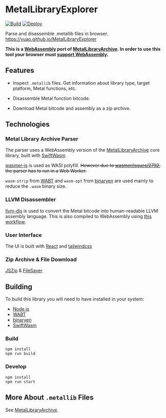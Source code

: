 # MetalLibraryExplorer

[![Build](https://github.com/YuAo/MetalLibraryExplorer/actions/workflows/build.yml/badge.svg)](https://github.com/YuAo/MetalLibraryExplorer/actions/workflows/build.yml)
[![Deploy](https://github.com/YuAo/MetalLibraryExplorer/actions/workflows/deploy.yml/badge.svg)](https://github.com/YuAo/MetalLibraryExplorer/actions/workflows/deploy.yml)

Parse and disassemble .metallib files in browser. https://yuao.github.io/MetalLibraryExplorer

**This is a [WebAssembly](https://webassembly.org/) port of [MetalLibraryArchive](https://github.com/YuAo/MetalLibraryArchive). In order to use this tool your browser must [support WebAssembly](https://caniuse.com/wasm).**

## Features

- Inspect `.metallib` files. Get information about library type, target platform, Metal functions, etc.

- Disassemble Metal function bitcode.

- Download Metal bitcode and assembly as a zip archive.

## Technologies

### Metal Library Archive Parser

The parser uses a WebAssembly version of the [MetalLibraryArchive](https://github.com/YuAo/MetalLibraryArchive) core library, built with [SwiftWasm](https://github.com/swiftwasm/swift).

[wasmer-js](https://github.com/wasmerio/wasmer-js) is used as WASI polyfill. ~~However due to [wasmer/issues/2792](https://github.com/wasmerio/wasmer/issues/2792), the parser has to run in a Web Worker.~~

`wasm-strip` from [WABT](https://github.com/WebAssembly/wabt) and `wasm-opt` from [binaryen](https://github.com/WebAssembly/binaryen) are used mainly to reduce the `.wasm` binary size.

### LLVM Disassembler

[llvm-dis](https://llvm.org/docs/CommandGuide/llvm-dis.html) is used to convert the Metal bitcode into human-readable LLVM assembly language. This is also compiled to WebAssembly using [this workflow](https://github.com/YuAo/llvm-wasm/blob/master/.github/workflows/build-llvm-dis.yml).

### User Interface

The UI is built with [React](https://reactjs.org/) and [tailwindcss](https://tailwindcss.com/)

### Zip Archive & File Download

[JSZip](https://stuk.github.io/jszip/) & [FileSaver](https://github.com/eligrey/FileSaver.js/)

## Building

To build this library you will need to have installed in your system:

- [Node.js](https://nodejs.org/)
- [WABT](https://github.com/WebAssembly/wabt)
- [binaryen](https://github.com/WebAssembly/binaryen)
- [SwiftWasm](https://swiftwasm.org/)

### Build

```shell
npm install
npm run build
```

### Develop

```shell
npm install
npm run start
```

## More About `.metallib` Files

See [MetalLibraryArchive](https://github.com/YuAo/MetalLibraryArchive).
